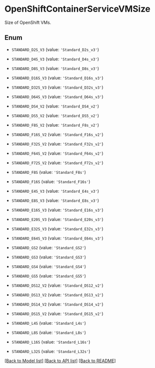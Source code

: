 # OpenShiftContainerServiceVMSize

Size of OpenShift VMs.

## Enum

* `STANDARD_D2S_V3` (value: `'Standard_D2s_v3'`)

* `STANDARD_D4S_V3` (value: `'Standard_D4s_v3'`)

* `STANDARD_D8S_V3` (value: `'Standard_D8s_v3'`)

* `STANDARD_D16S_V3` (value: `'Standard_D16s_v3'`)

* `STANDARD_D32S_V3` (value: `'Standard_D32s_v3'`)

* `STANDARD_D64S_V3` (value: `'Standard_D64s_v3'`)

* `STANDARD_DS4_V2` (value: `'Standard_DS4_v2'`)

* `STANDARD_DS5_V2` (value: `'Standard_DS5_v2'`)

* `STANDARD_F8S_V2` (value: `'Standard_F8s_v2'`)

* `STANDARD_F16S_V2` (value: `'Standard_F16s_v2'`)

* `STANDARD_F32S_V2` (value: `'Standard_F32s_v2'`)

* `STANDARD_F64S_V2` (value: `'Standard_F64s_v2'`)

* `STANDARD_F72S_V2` (value: `'Standard_F72s_v2'`)

* `STANDARD_F8S` (value: `'Standard_F8s'`)

* `STANDARD_F16S` (value: `'Standard_F16s'`)

* `STANDARD_E4S_V3` (value: `'Standard_E4s_v3'`)

* `STANDARD_E8S_V3` (value: `'Standard_E8s_v3'`)

* `STANDARD_E16S_V3` (value: `'Standard_E16s_v3'`)

* `STANDARD_E20S_V3` (value: `'Standard_E20s_v3'`)

* `STANDARD_E32S_V3` (value: `'Standard_E32s_v3'`)

* `STANDARD_E64S_V3` (value: `'Standard_E64s_v3'`)

* `STANDARD_GS2` (value: `'Standard_GS2'`)

* `STANDARD_GS3` (value: `'Standard_GS3'`)

* `STANDARD_GS4` (value: `'Standard_GS4'`)

* `STANDARD_GS5` (value: `'Standard_GS5'`)

* `STANDARD_DS12_V2` (value: `'Standard_DS12_v2'`)

* `STANDARD_DS13_V2` (value: `'Standard_DS13_v2'`)

* `STANDARD_DS14_V2` (value: `'Standard_DS14_v2'`)

* `STANDARD_DS15_V2` (value: `'Standard_DS15_v2'`)

* `STANDARD_L4S` (value: `'Standard_L4s'`)

* `STANDARD_L8S` (value: `'Standard_L8s'`)

* `STANDARD_L16S` (value: `'Standard_L16s'`)

* `STANDARD_L32S` (value: `'Standard_L32s'`)

[[Back to Model list]](../README.md#documentation-for-models) [[Back to API list]](../README.md#documentation-for-api-endpoints) [[Back to README]](../README.md)


